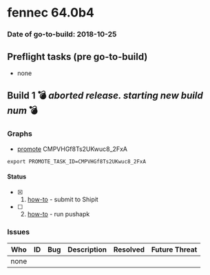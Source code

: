 # fennec 64.0b4

### Date of go-to-build: 2018-10-25

## Preflight tasks (pre go-to-build)
- none

## Build 1  :bomb: _aborted release. starting new build num_ :bomb: 

### Graphs
* [promote](https://tools.taskcluster.net/push-inspector/#/CMPVHGf8Ts2UKwuc8_2FxA) CMPVHGf8Ts2UKwuc8_2FxA
```
export PROMOTE_TASK_ID=CMPVHGf8Ts2UKwuc8_2FxA
```


#### Status
- [x] 1.  [how-to](https://wiki.mozilla.org/Release:Release_Automation_on_Mercurial:Starting_a_Release#Submit_to_Ship_It)  - submit to Shipit
- [ ] 2.  [how-to](https://github.com/mozilla-releng/releasewarrior-2.0/blob/master/docs/release-promotion/mobile/howto.md)  - run pushapk

### Issues
| Who                 | ID               | Bug                                                                 | Description                | Resolved                | Future Threat                |
| ------------------- | ---------------- | ------------------------------------------------------------------- | -------------------------- | ----------------------- | ---------------------------- |
| none | | | | | |

